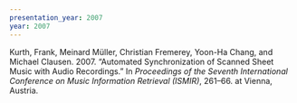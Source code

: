 ```yaml
---
presentation_year: 2007
year: 2007
---
```


Kurth, Frank, Meinard Müller, Christian Fremerey, Yoon-Ha Chang, and Michael Clausen. 2007. “Automated Synchronization of Scanned Sheet Music with Audio Recordings.” In <i>Proceedings of the Seventh International Conference on Music Information Retrieval (ISMIR)</i>, 261–66. at Vienna, Austria.